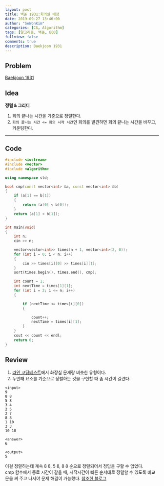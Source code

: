 ```yaml
---
layout: post
title: 백준 1931:회의실 배정
date: 2019-09-27 13:46:00
author: "SeWonKim"
categories: [CS, Algorithm]
tags: [알고리즘, 백준, BOJ]
fullview: false
comments: true
description: Baekjoon 1931
---
```


## Problem

[Baekjoon 1931](https://www.acmicpc.net/problem/1931)

## Idea

**정렬 & 그리디**

1. 회의 끝나는 시간을 기준으로 정렬한다.
2. `회의 끝나는 시간 <= 회의 시작 시간`인 회의를 발견하면 회의 끝나는 시간을 바꾸고, 카운팅한다.

---

## Code

```cpp
#include <iostream>
#include <vector>
#include <algorithm>

using namespace std;

bool cmp(const vector<int> &a, const vector<int> &b)
{
    if (a[1] == b[1])
    {
        return (a[0] < b[0]);
    }
    return (a[1] < b[1]);
}

int main(void)
{
    int n;
    cin >> n;

    vector<vector<int>> times(n + 1, vector<int>(2, 0));
    for (int i = 0; i < n; i++)
    {
        cin >> times[i][0] >> times[i][1];
    }
    sort(times.begin(), times.end(), cmp);

    int count = 1;
    int nextTime = times[1][1];
    for (int i = 2; i <= n; i++)
    {

        if (nextTime <= times[i][0])
        {

            count++;
            nextTime = times[i][1];
        }
    }
    cout << count << endl;
    return 0;
}
```

## Review

1. [라인 코딩테스트](https://sewonkimm.github.io/etc/2019/09/22/LineTest.html)에서 화장실 문제랑 비슷한 유형이다.
2. 두번째 요소를 기준으로 정렬하는 것을 구현할 때 좀 시간이 걸렸다.

```
<input>
9
8 8
5 8
3 4
2 5
2 7
8 8
1 10
3 3
10 10

<answer>
6

<output>
5
```

이걸 정렬하는데 계속 8 8, 5 8, 8 8 순으로 정렬되어서 정답을 구할 수 없었다.  
cmp 함수에서 종료 시간이 같을 때, 시작시간이 빠른 순서대로 정렬할 수 있도록 비교문을 써 주고 나서야 문제 해결이 가능했다. [참조한 블로그](https://kim6394.tistory.com/67)
